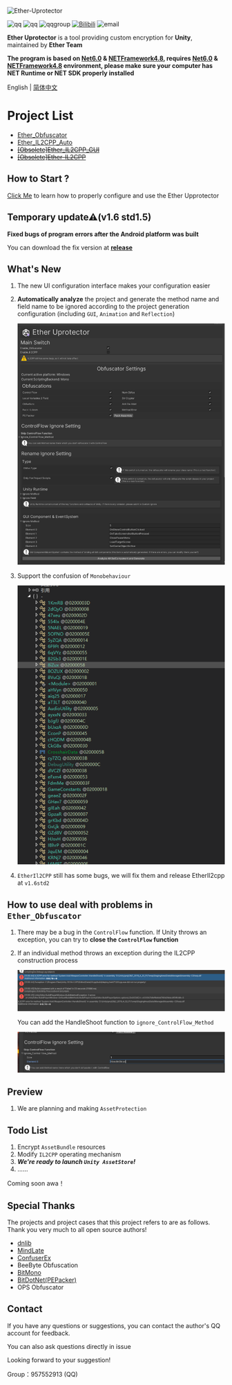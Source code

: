 ![Ether-Uprotector](https://socialify.git.ci/Ether2023/Ether-Uprotector/image?description=1&font=Inter&forks=1&issues=1&logo=https%3A%2F%2Fraw.githubusercontent.com%2FEther2023%2FEther-Uprotector%2Fmain%2Flogo.png&name=1&owner=1&pattern=Signal&pulls=1&stargazers=1&theme=Light)

![qq](https://img.shields.io/badge/oRangeSumMer(QQ)-2286401259-green) ![qq](https://img.shields.io/badge/Z1029(QQ)-3408708525-green) ![qqgroup](https://img.shields.io/badge/QQGroup-957552913-orange) [![Bilibili](https://img.shields.io/badge/bilibili-%E6%A9%99%E4%B9%8B%E5%A4%8F-blue)](https://space.bilibili.com/79045701) ![email](https://img.shields.io/badge/Email-2286401259%40qq.com-yellowgreen)

**Ether Uprotector** is a tool providing custom encryption for **Unity**, maintained by **Ether Team**

**The program is based on [Net6.0](https://dotnet.microsoft.com/zh-cn/download/dotnet/6.0) & [NETFramework4.8](https://dotnet.microsoft.com/zh-cn/download/dotnet-framework/net48), requires [Net6.0](https://dotnet.microsoft.com/zh-cn/download/dotnet/6.0) & [NETFramework4.8](https://dotnet.microsoft.com/zh-cn/download/dotnet-framework/net48) environment, please make sure your computer has NET Runtime or NET SDK properly installed**

English | [简体中文](README_zh-cn.md)

# Project List
- [Ether_Obfuscator](Ether_Obfuscator)
- [Ether_IL2CPP_Auto](Ether_IL2CPP_Auto)
- ~~[[Obsolete]Ether_IL2CPP_GUI](Ether_IL2CPP_GUI)~~
- ~~[[Obsolete]Ether-IL2CPP](Ether_IL2CPP)~~

## How to Start ?
[Click Me](Ether_Obfuscator) to learn how to properly configure and use the Ether Upprotector

## Temporary update⚠(v1.6 std1.5)
**Fixed bugs of program errors after the Android platform was built**

You can download the fix version at [**release**](https://github.com/Z1029-oRangeSumMer/O-Z-IL2CPP/releases)

## What's New
1. The new UI configuration interface makes your configuration easier

2. **Automatically analyze** the project and generate the method name and field name to be ignored according to the project generation configuration (including `GUI`, `Animation` and `Reflection`)

   ![newui](pics/newui.png)
 
3. Support the confusion of `Monobehaviour`

   ![monoobfus](pics/obfusmono.png)

4. `EtherIl2CPP` still has some bugs, we will fix them and release EtherIl2cpp at `v1.6std2`

## How to use deal with problems in `Ether_Obfuscator`

1. There may be a bug in the `ControlFlow` function. If Unity throws an exception, you can try to **close the `ControlFlow` function**
2. If an individual method throws an exception during the IL2CPP construction process

    ![err1](pics/err1.png)

    You can add the HandleShoot function to `ignore_ControlFlow_Method`

   ![config](pics/cfignore.png)

## Preview

1. We are planning and making `AssetProtection`

## Todo List

1. Encrypt `AssetBundle` resources
2. Modify `IL2CPP` operating mechanism
3. ***We're ready to launch `Unity AssetStore`!***
4. ......

Coming soon awa！

## Special Thanks

The projects and project cases that this project refers to are as follows. Thank you very much to all open source authors!

- [dnlib](https://github.com/0xd4d/dnlib)
- [MindLate](https://github.com/Sato-Isolated/MindLated)
- [ConfuserEx](https://github.com/yck1509/ConfuserEx)
- BeeByte Obfuscation
- [BitMono](https://github.com/sunnamed434/BitMono)
- [BitDotNet(PEPacker)](https://github.com/0x59R11/BitDotNet)
- OPS Obfuscator

## Contact

If you have any questions or suggestions, you can contact the author's QQ account for feedback.

You can also ask questions directly in issue

Looking forward to your suggestion!

Group：957552913 (QQ)
